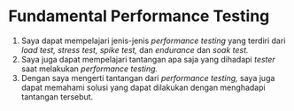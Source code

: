 # Fundamental Performance Testing

1. Saya dapat mempelajari jenis-jenis *performance testing* yang terdiri dari *load test, stress test, spike test,* dan *endurance* dan *soak test.* 
2. Saya juga dapat mempelajari tantangan apa saja yang dihadapi *tester* saat melakukan *performance testing.* 
3. Dengan saya mengerti tantangan dari *performance testing,* saya juga dapat memahami solusi yang dapat dilakukan dengan menghadapi tantangan tersebut.